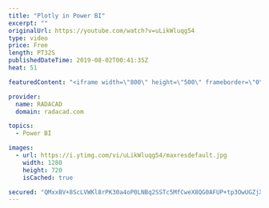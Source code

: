 ```yaml
---
title: "Plotly in Power BI"
excerpt: ""
originalUrl: https://youtube.com/watch?v=uLikWluqg54
type: video
price: Free
length: PT32S
publishedDateTime: 2019-08-02T00:41:35Z
heat: 51

featuredContent: "<iframe width=\"800\" height=\"500\" frameborder=\"0\" src=\"https://www.youtube.com/embed/uLikWluqg54\" allow=\"accelerometer; autoplay; encrypted-media; gyroscope; picture-in-picture\" allowfullscreen></iframe>"

provider:
  name: RADACAD
  domain: radacad.com

topics:
  - Power BI

images:
  - url: https://i.ytimg.com/vi/uLikWluqg54/maxresdefault.jpg
    width: 1280
    height: 720
    isCached: true

secured: "QMxxBV+8ScLVWKl8rPK30a4oP0LNBq2SSTc5MfCweX8QG0AFUP+tp3OwUGZjXRalMsHbf4rRMwitLMWZx6rgMC9eX1tMNCuJoW2iWp20oZ+JXzZ1XU+PMxp/sPc2TyyobGT9nnSqzYnWJBC5UD+j6rueKG6HG8G1CwrK1DUQMJC2q3zB2pFvpkZIwwywJtvYmYXZ5dM+ULacZ5oShMCJ9Tcjd/1GTLUJ8TTpjFUumM3IjV8Am+TuUp6jO2XDfBsPn3BYA1OOSupGRQv1x12fjrZXqxsM0px+2N2OYj9QxEpi2gUOs6eu+ODRKuypQ4XZm/wA8GQd2Ab3kX4AtqY0OtrXNH6wnhgYB8tikzlP0xTOwXZnyZuWeUn+HWdgnQ+gw2KKBuFy914yWPLAK6tMyndwYMecPIaqLpXN78b3orI=;5R+kY+Uc53Xsa1c0W3Fgyg=="
---
```


